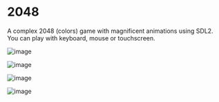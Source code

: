 # 2048
A complex 2048 (colors) game with magnificent animations using SDL2. You can play with keyboard, mouse or touchscreen.

![image](https://github.com/user-attachments/assets/604de553-4239-4faa-81bf-37a2f86b6fe1)

![image](https://github.com/user-attachments/assets/5ed516a3-bd03-4262-8347-7d033ecc96a4)

![image](https://github.com/user-attachments/assets/a10b831b-ae8a-4984-bca0-47a966eb06b7)

![image](https://github.com/user-attachments/assets/5750b0ee-da31-4dea-9a01-31761e173360)

